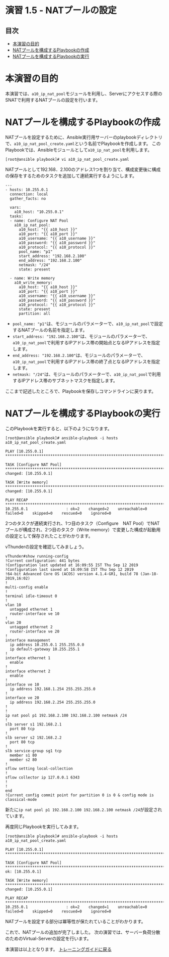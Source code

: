 # 演習 1.5 - NATプールの設定

## 目次

- [本演習の目的](#本演習の目的)
- [NATプールを構成するPlaybookの作成](#NATプールを構成するPlaybookの作成)
- [NATプールを構成するPlaybookの実行](#NATプールを構成するPlaybookの実行)

# 本演習の目的

本演習では、`a10_ip_nat_pool`モジュールを利用し、Serverにアクセスする際のSNATで利用するNATプールの設定を行います。

# NATプールを構成するPlaybookの作成

NATプールを設定するために、Ansible実行用サーバーのplaybookディレクトリで、`a10_ip_nat_pool_create.yaml`という名前でPlaybookを作成します。
このPlaybookでは、Ansibleモジュールとして`a10_ip_nat_pool`を利用します。

```
[root@ansible playbook]# vi a10_ip_nat_pool_create.yaml
```

NATプールとして192.168．2.100のアドレス1つを割り当て、構成変更後に構成の保存をするためのタスクを追加して連続実行するようにします。

``` 
---
- hosts: 10.255.0.1
  connection: local
  gather_facts: no

  vars:
    a10_host: "10.255.0.1"
  tasks:
  - name: Configure NAT Pool
    a10_ip_nat_pool:
      a10_host: "{{ a10_host }}"
      a10_port: "{{ a10_port }}"
      a10_username: "{{ a10_username }}"
      a10_password: "{{ a10_password }}"
      a10_protocol: "{{ a10_protocol }}"
      pool_name: "p1"
      start_address: "192.168.2.100"
      end_address: "192.168.2.100"
      netmask: "/24"
      state: present

  - name: Write memory
    a10_write_memory:
      a10_host: "{{ a10_host }}"
      a10_port: "{{ a10_port }}"
      a10_username: "{{ a10_username }}"
      a10_password: "{{ a10_password }}"
      a10_protocol: "{{ a10_protocol }}"
      state: present
      partition: all
```

- `pool_name: "p1"`は、モジュールのパラメーターで、`a10_ip_nat_pool`で設定するNATプールの名前を指定します。
- `start_address: "192.168.2.100"`は、モジュールのパラメーターで、`a10_ip_nat_pool`で利用するIPアドレス帯の開始点となるIPアドレスを指定します。
- `end_address: "192.168.2.100"`は、モジュールのパラメーターで、`a10_ip_nat_pool`で利用するIPアドレス帯の終了点となるIPアドレスを指定します。
- `netmask: "/24"`は、モジュールのパラメーターで、`a10_ip_nat_pool`で利用するIPアドレス帯のサブネットマスクを指定します。

ここまで記述したところで、Playbookを保存しコマンドラインに戻ります。

# NATプールを構成するPlaybookの実行

このPlaybookを実行すると、以下のようになります。

```
[root@ansible playbook]# ansible-playbook -i hosts a10_ip_nat_pool_create.yaml

PLAY [10.255.0.1] *********************************************************************************************************************************

TASK [Configure NAT Pool] *************************************************************************************************************************
changed: [10.255.0.1]

TASK [Write memory] *******************************************************************************************************************************
changed: [10.255.0.1]

PLAY RECAP ****************************************************************************************************************************************
10.255.0.1                 : ok=2    changed=2    unreachable=0    failed=0    skipped=0    rescued=0    ignored=0

```

2つのタスクが連続実行され、1つ目のタスク（Configure　NAT Pool）でNATプールが構成され、2つ目のタスク（Write memory）で変更した構成が起動用の設定として保存されたことがわかります。

vThunderの設定を確認してみましょう。

```
vThunder#show running-config
!Current configuration: 441 bytes
!Configuration last updated at 16:09:55 IST Thu Sep 12 2019
!Configuration last saved at 16:09:58 IST Thu Sep 12 2019
!64-bit Advanced Core OS (ACOS) version 4.1.4-GR1, build 78 (Jan-18-2019,16:02)
!
multi-config enable
!
terminal idle-timeout 0
!
vlan 10
  untagged ethernet 1
  router-interface ve 10
!
vlan 20
  untagged ethernet 2
  router-interface ve 20
!
interface management
  ip address 10.255.0.1 255.255.0.0
  ip default-gateway 10.255.255.1
!
interface ethernet 1
  enable
!
interface ethernet 2
  enable
!
interface ve 10
  ip address 192.168.1.254 255.255.255.0
!
interface ve 20
  ip address 192.168.2.254 255.255.255.0
!
!
ip nat pool p1 192.168.2.100 192.168.2.100 netmask /24
!
slb server s1 192.168.2.1
  port 80 tcp
!
slb server s2 192.168.2.2
  port 80 tcp
!
slb service-group sg1 tcp
  member s1 80
  member s2 80
!
sflow setting local-collection
!
sflow collector ip 127.0.0.1 6343
!
!
end
!Current config commit point for partition 0 is 0 & config mode is classical-mode
```

新たに`ip nat pool p1 192.168.2.100 192.168.2.100 netmask /24`が設定されています。

再度同じPlaybookを実行してみます。
```
[root@ansible playbook]# ansible-playbook -i hosts a10_ip_nat_pool_create.yaml

PLAY [10.255.0.1] *********************************************************************************************************************************

TASK [Configure NAT Pool] *************************************************************************************************************************
ok: [10.255.0.1]

TASK [Write memory] *******************************************************************************************************************************
changed: [10.255.0.1]

PLAY RECAP ****************************************************************************************************************************************
10.255.0.1                 : ok=2    changed=1    unreachable=0    failed=0    skipped=0    rescued=0    ignored=0

```

NATプールを設定する部分は冪等性が保たれていることがわかります。

これで、NATプールの追加が完了しました。
次の演習では、サーバー負荷分散のためのVirtual-Serverの設定を行います。

本演習は以上となります。  [トレーニングガイドに戻る](../README.ja.md)

